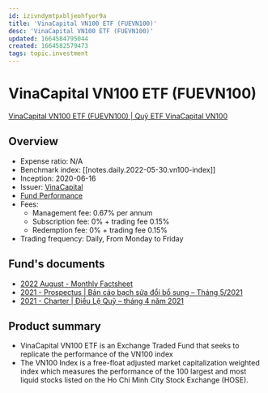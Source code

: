 ```yaml
---
id: izivndymtpxbljeohfyor9a
title: 'VinaCapital VN100 ETF (FUEVN100)'
desc: 'VinaCapital VN100 ETF (FUEVN100)'
updated: 1664584795044
created: 1664582579473
tags: topic.investment
---
```

# VinaCapital VN100 ETF (FUEVN100)

[VinaCapital VN100 ETF (FUEVN100) | Quỹ ETF VinaCapital VN100](https://vinacapital.com/investment-solutions/onshore-funds/vff/)

## Overview

- Expense ratio: N/A
- Benchmark index: [[notes.daily.2022-05-30.vn100-index]]
- Inception: 2020-06-16
- Issuer: [VinaCapital](https://vinacapital.com/)
- [Fund Performance](https://vinacapital.com/investment-solutions/onshore-funds/vinacapital-vn100-etf/)
- Fees:
    - Management fee: 0.67% per annum
    - Subscription fee: 0% + trading fee 0.15%
    - Redemption fee: 0% + trading fee 0.15%
- Trading frequency: Daily, From Monday to Friday

## Fund's documents

- [2022 August - Monthly Factsheet](https://vinacapital.com/wp-content/uploads/2022/09/20220915-Monthly-factsheet_ETF-FUEVN100_202208_EN.pdf)
- [2021 - Prospectus | Bản cáo bạch sửa đổi bổ sung – Tháng 5/2021](https://vinacapital.com/wp-content/uploads/2022/07/20210513-fuevn100-ban-cao-bach-sua-doi-bo-sung-thang-5.2021-1.pdf)
- [2021 - Charter | Điều Lệ Quỹ – tháng 4 năm 2021](https://vinacapital.com/wp-content/uploads/2022/07/20210427-fuevn100-cbtt-dieu-le-quy-etf-vinacapital-vn100-1.pdf)

## Product summary

- VinaCapital VN100 ETF is an Exchange Traded Fund that seeks to replicate the performance of the VN100 index
- The VN100 Index is a free-float adjusted market capitalization weighted index which measures the performance of the 100 largest and most liquid stocks listed on the Ho Chi Minh City Stock Exchange (HOSE). 
